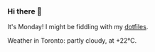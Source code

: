 ### Hi there :wave:

It's Monday! I might be fiddling with my [dotfiles](https://github.com/bewuethr/dotfiles).

Weather in Toronto: partly cloudy, at +22°C.
